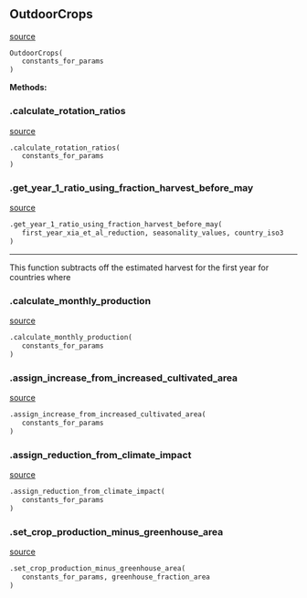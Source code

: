 #


## OutdoorCrops
[source](https://github.com/allfed/allfed-integrated-model/blob/master/src/food_system/outdoor_crops.py/#L14)
```python 
OutdoorCrops(
   constants_for_params
)
```




**Methods:**


### .calculate_rotation_ratios
[source](https://github.com/allfed/allfed-integrated-model/blob/master/src/food_system/outdoor_crops.py/#L61)
```python
.calculate_rotation_ratios(
   constants_for_params
)
```


### .get_year_1_ratio_using_fraction_harvest_before_may
[source](https://github.com/allfed/allfed-integrated-model/blob/master/src/food_system/outdoor_crops.py/#L100)
```python
.get_year_1_ratio_using_fraction_harvest_before_may(
   first_year_xia_et_al_reduction, seasonality_values, country_iso3
)
```

---
This function subtracts off the estimated harvest for the first year for countries where

### .calculate_monthly_production
[source](https://github.com/allfed/allfed-integrated-model/blob/master/src/food_system/outdoor_crops.py/#L160)
```python
.calculate_monthly_production(
   constants_for_params
)
```


### .assign_increase_from_increased_cultivated_area
[source](https://github.com/allfed/allfed-integrated-model/blob/master/src/food_system/outdoor_crops.py/#L340)
```python
.assign_increase_from_increased_cultivated_area(
   constants_for_params
)
```


### .assign_reduction_from_climate_impact
[source](https://github.com/allfed/allfed-integrated-model/blob/master/src/food_system/outdoor_crops.py/#L366)
```python
.assign_reduction_from_climate_impact(
   constants_for_params
)
```


### .set_crop_production_minus_greenhouse_area
[source](https://github.com/allfed/allfed-integrated-model/blob/master/src/food_system/outdoor_crops.py/#L394)
```python
.set_crop_production_minus_greenhouse_area(
   constants_for_params, greenhouse_fraction_area
)
```

